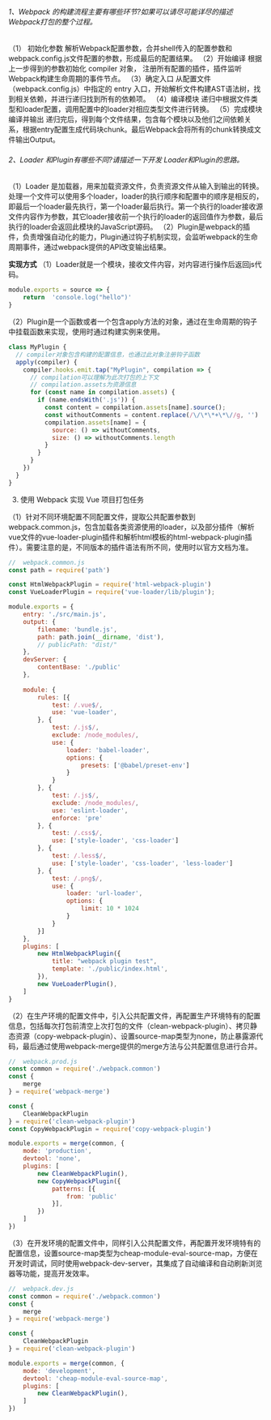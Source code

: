 ######  1、Webpack 的构建流程主要有哪些环节?如果可以请尽可能详尽的描述Webpack打包的整个过程。
 （1） 初始化参数
 解析Webpack配置参数，合并shell传入的配置参数和webpack.config.js文件配置的参数，形成最后的配置结果。
 （2）开始编译
 根据上一步得到的参数初始化 compiler 对象， 注册所有配置的插件，插件监听Webpack构建生命周期的事件节点。
 （3）确定入口
 从配置文件（webpack.config.js）中指定的 entry 入口，开始解析文件构建AST语法树，找到相关依赖，并进行递归找到所有的依赖项。
 （4）编译模块
 递归中根据文件类型和loader配置，调用配置中的loader对相应类型文件进行转换。
 （5）完成模块编译并输出
 递归完后，得到每个文件结果，包含每个模块以及他们之间依赖关系，根据entry配置生成代码块chunk。最后Webpack会将所有的chunk转换成文件输出Output。
 
######  2、Loader 和Plugin有哪些不同?请描述一下开发 Loader和Plugin的思路。
（1）Loader 是加载器，用来加载资源文件，负责资源文件从输入到输出的转换。处理一个文件可以使用多个loader，loader的执行顺序和配置中的顺序是相反的，即最后一个loader最先执行，第一个loader最后执行。第一个执行的loader接收源文件内容作为参数，其它loader接收前一个执行的loader的返回值作为参数，最后执行的loader会返回此模块的JavaScript源码。
（2）Plugin是webpack的插件，负责增强自动化的能力，Plugin通过钩子机制实现，会监听webpack的生命周期事件，通过webpack提供的API改变输出结果。

**实现方式**
（1）Loader就是一个模块，接收文件内容，对内容进行操作后返回js代码。
```javascript
module.exports = source => {
    return  'console.log("hello")'
}
```
（2）Plugin是一个函数或者一个包含apply方法的对象，通过在生命周期的钩子中挂载函数来实现，使用时通过构建实例来使用。
```javascript
class MyPlugin {
  // compiler对象包含构建的配置信息，也通过此对象注册钩子函数
  apply(compiler) {
    compiler.hooks.emit.tap("MyPlugin", compilation => {
      // compilation可以理解为此次打包的上下文
      // compilation.assets为资源信息
      for (const name in compilation.assets) {
        if (name.endsWith('.js')) {
          const content = compilation.assets[name].source();
          const withoutComments = content.replace(/\/\*\*+\*\//g, '')
          compilation.assets[name] = {
            source: () => withoutComments,
            size: () => withoutComments.length
          }
        }
      }
    })
  }
}
```

3. 使用 Webpack 实现 Vue 项目打包任务

（1）针对不同环境配置不同配置文件，提取公共配置参数到webpack.common.js，包含加载各类资源使用的loader，以及部分插件（解析vue文件的vue-loader-plugin插件和解析html模板的html-webpack-plugin插件）。需要注意的是，不同版本的插件语法有所不同，使用时以官方文档为准。
```javascript
//  webpack.common.js
const path = require('path')

const HtmlWebpackPlugin = require('html-webpack-plugin')
const VueLoaderPlugin = require('vue-loader/lib/plugin');

module.exports = {
    entry: './src/main.js',
    output: {
        filename: 'bundle.js',
        path: path.join(__dirname, 'dist'),
        // publicPath: "dist/"
    },
    devServer: {
        contentBase: './public'
    },
    
    module: {
        rules: [{
            test: /.vue$/,
            use: 'vue-loader',
        }, {
            test: /.js$/,
            exclude: /node_modules/,
            use: {
                loader: 'babel-loader',
                options: {
                    presets: ['@babel/preset-env']
                }
            }
        }, {
            test: /.js$/,
            exclude: /node_modules/,
            use: 'eslint-loader',
            enforce: 'pre'
        }, {
            test: /.css$/,
            use: ['style-loader', 'css-loader']
        }, {
            test: /.less$/,
            use: ['style-loader', 'css-loader', 'less-loader']
        }, {
            test: /.png$/,
            use: {
                loader: 'url-loader',
                options: {
                    limit: 10 * 1024
                }
            }
        }]
    },
    plugins: [
        new HtmlWebpackPlugin({
            title: "webpack plugin test",
            template: './public/index.html',
        }),
        new VueLoaderPlugin(),
    ]
}
```
（2）在生产环境的配置文件中，引入公共配置文件，再配置生产环境特有的配置信息，包括每次打包前清空上次打包的文件（clean-webpack-plugin）、拷贝静态资源（copy-webpack-plugin）、设置source-map类型为none，防止暴露源代码，最后通过使用webpack-merge提供的merge方法与公共配置信息进行合并。
```javascript
//  webpack.prod.js
const common = require('./webpack.common')
const {
    merge
} = require('webpack-merge')

const {
    CleanWebpackPlugin
} = require('clean-webpack-plugin')
const CopyWebpackPlugin = require('copy-webpack-plugin')

module.exports = merge(common, {
    mode: 'production',
    devtool: 'none',
    plugins: [
        new CleanWebpackPlugin(),
        new CopyWebpackPlugin({
            patterns: [{
                from: 'public'
            }],
        })
    ]
})
```
（3）在开发环境的配置文件中，同样引入公共配置文件，再配置开发环境特有的配置信息，设置source-map类型为cheap-module-eval-source-map，方便在开发时调试，同时使用webpack-dev-server，其集成了自动编译和自动刷新浏览器等功能，提高开发效率。
```javascript
//  webpack.dev.js
const common = require('./webpack.common')
const {
    merge
} = require('webpack-merge')

const {
    CleanWebpackPlugin
} = require('clean-webpack-plugin')

module.exports = merge(common, {
    mode: 'development',
    devtool: 'cheap-module-eval-source-map',
    plugins: [
        new CleanWebpackPlugin(),
    ]
})
```

